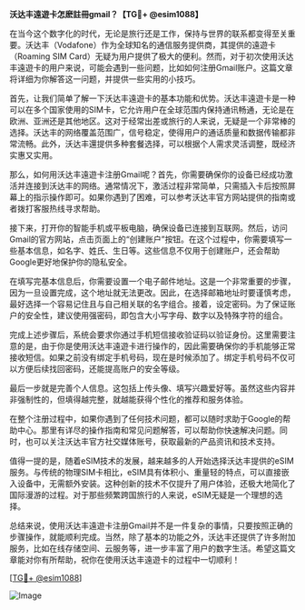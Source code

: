 **沃达丰遠遊卡怎麽註冊gmail？【TG💪+ @esim1088】**

在当今这个数字化的时代，无论是旅行还是工作，保持与世界的联系都变得至关重要。沃达丰（Vodafone）作为全球知名的通信服务提供商，其提供的遠遊卡（Roaming SIM Card）无疑为用户提供了极大的便利。然而，对于初次使用沃达丰遠遊卡的用户来说，可能会遇到一些问题，比如如何注册Gmail账户。这篇文章将详细为你解答这一问题，并提供一些实用的小技巧。

首先，让我们简单了解一下沃达丰遠遊卡的基本功能和优势。沃达丰遠遊卡是一种可以在多个国家使用的SIM卡，它允许用户在全球范围内保持通讯畅通，无论是在欧洲、亚洲还是其他地区。这对于经常出差或旅行的人来说，无疑是一个非常棒的选择。沃达丰的网络覆盖范围广，信号稳定，使得用户的通话质量和数据传输都非常流畅。此外，沃达丰還提供多种套餐选择，可以根据个人需求灵活调整，既经济实惠又实用。

那么，如何用沃达丰遠遊卡注册Gmail呢？首先，你需要确保你的设备已经成功激活并连接到沃达丰的网络。通常情况下，激活过程非常简单，只需插入卡后按照屏幕上的指示操作即可。如果你遇到了困难，可以参考沃达丰官方网站提供的指南或者拨打客服热线寻求帮助。

接下来，打开你的智能手机或平板电脑，确保设备已连接到互联网。然后，访问Gmail的官方网站，点击页面上的“创建账户”按钮。在这个过程中，你需要填写一些基本信息，如名字、姓氏、生日等。这些信息不仅用于创建账户，还会帮助Google更好地保护你的隐私安全。

在填写完基本信息后，你需要设置一个电子邮件地址。这是一个非常重要的步骤，因为一旦设置完成，这个地址就无法更改。因此，在选择邮箱地址时要谨慎考虑，最好选择一个容易记住且与自己相关联的名字组合。接着，设定密码。为了保证账户的安全性，建议使用强密码，即包含大小写字母、数字以及特殊字符的组合。

完成上述步骤后，系统会要求你通过手机短信接收验证码以验证身份。这里需要注意的是，由于你是使用沃达丰遠遊卡进行操作的，因此需要确保你的手机能够正常接收短信。如果之前没有绑定手机号码，现在是时候添加了。绑定手机号码不仅可以方便后续找回密码，还能提高账户的安全等级。

最后一步就是完善个人信息。这包括上传头像、填写兴趣爱好等。虽然这些内容并非强制性的，但填得越完整，就越能获得个性化的推荐和服务体验。

在整个注册过程中，如果你遇到了任何技术问题，都可以随时求助于Google的帮助中心。那里有详尽的操作指南和常见问题解答，可以帮助你快速解决问题。同时，也可以关注沃达丰官方社交媒体账号，获取最新的产品资讯和技术支持。

值得一提的是，随着eSIM技术的发展，越来越多的人开始选择沃达丰提供的eSIM服务。与传统的物理SIM卡相比，eSIM具有体积小、重量轻的特点，可以直接嵌入设备中，无需额外安装。这种创新的技术不仅提升了用户体验，还极大地简化了国际漫游的过程。对于那些频繁跨国旅行的人来说，eSIM无疑是一个理想的选择。

总结来说，使用沃达丰遠遊卡注册Gmail并不是一件复杂的事情，只要按照正确的步骤操作，就能顺利完成。当然，除了基本的功能之外，沃达丰还提供了许多附加服务，比如在线存储空间、云服务等，进一步丰富了用户的数字生活。希望这篇文章能对你有所帮助，祝你在使用沃达丰遠遊卡的过程中一切顺利！

[[TG💪+ @esim1088](https://t.me/s/esim1088)] 

![Image](https://i.postimg.cc/4NQfJmqS/Snipaste-2025-05-13-00-14-12.png)